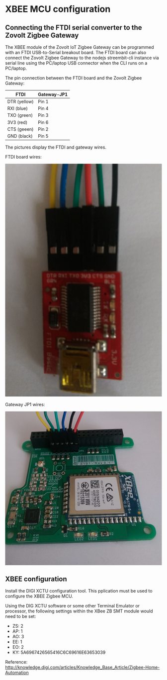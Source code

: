 # XBEE MCU configuration

## Connecting the FTDI serial converter to the Zovolt Zigbee Gateway

The XBEE module of the Zovolt IoT Zigbee Gateway can be programmed with an FTDI USB-to-Serial breakout board. The FTDI board can also connect the Zovolt Zigbee Gateway to the nodejs streembit-cli instance via serial line using the PC/laptop USB connector when the CLI runs on a PC/laptop.

The pin connection between the FTDI board and the Zovolt Zigbee Gateway:

| FTDI			| Gateway-JP1	|
|---------------|---------------|
| DTR (yellow)	| Pin 1 		|
| RXI (blue)	| Pin 4 		|
| TXO (green)	| Pin 3 		|
| 3V3 (red)		| Pin 6 		|
| CTS (geeen)	| Pin 2			|
| GND (black)	| Pin 5			|


The pictures display the FTDI and gateway wires. 

FTDI board wires:

![FTDI wires](ftdi_to_gateway_pins.png?raw=true "FTDI wires")

Gateway JP1 wires:

![Gateway JP1](gateway_to_ftdi_pins.png?raw=true "Gateway JP1")

## XBEE configuration

Install the DIGI XCTU configuration tool. This pplication must be used to configure the XBEE Zigbee MCU.

Using the DIG XCTU software or some other Terminal Emulator or processor, the following settings within the XBee ZB SMT module would need to be set:

- ZS: 2
- AP: 1
- AO: 3
- EE: 1
- EO: 2
- KY: 5A6967426565416C6C69616E63653039

Reference:
http://knowledge.digi.com/articles/Knowledge_Base_Article/Zigbee-Home-Automation



